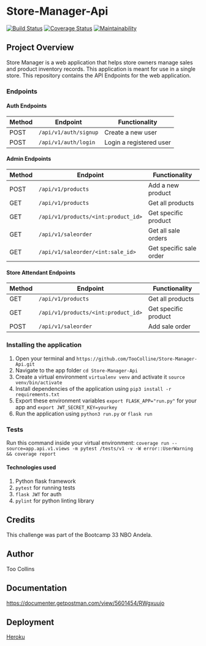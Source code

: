 # Store-Manager-Api
[![Build Status](https://travis-ci.com/TooColline/Store-Manager-Api.svg?branch=develop)](https://travis-ci.com/TooColline/Store-Manager-Api) [![Coverage Status](https://coveralls.io/repos/github/TooColline/Store-Manager-Api/badge.svg?branch=develop)](https://coveralls.io/github/TooColline/Store-Manager-Api?branch=develop) [![Maintainability](https://api.codeclimate.com/v1/badges/d0ed3191e7c3ea7198c6/maintainability)](https://codeclimate.com/github/TooColline/Store-Manager-Api/maintainability)

## Project Overview
Store Manager is a web application that helps store owners manage sales and product inventory records. This application is meant for use in a single store. This repository contains the API Endpoints for the web application.

### Endpoints

#### Auth Endpoints
Method | Endpoint | Functionality
--- | --- | ---
POST | `/api/v1/auth/signup` | Create a new user
POST | `/api/v1/auth/login` | Login a registered user

#### Admin Endpoints
Method | Endpoint | Functionality
--- | --- | ---
POST | `/api/v1/products` | Add a new product
GET | `/api/v1/products` | Get all products
GET | `/api/v1/products/<int:product_id>` | Get specific product
GET | `/api/v1/saleorder` | Get all sale orders
GET | `/api/v1/saleorder/<int:sale_id>` | Get specific sale order

#### Store Attendant Endpoints
Method | Endpoint | Functionality
--- | --- | ---
GET | `/api/v1/products` | Get all products
GET | `/api/v1/products/<int:product_id>` | Get specific product
POST | `/api/v1/saleorder` | Add sale order

### Installing the application
1. Open your terminal and `https://github.com/TooColline/Store-Manager-Api.git`
2. Navigate to the app folder `cd Store-Manager-Api`
3. Create a virtual environment `virtualenv venv` and activate it `source venv/bin/activate` 
4. Install dependencies of the application using `pip3 install -r requirements.txt`
5. Export these environment variables ```export FLASK_APP="run.py"``` for your app and ```export JWT_SECRET_KEY=yourkey```
6. Run the application using `python3 run.py` or `flask run`

### Tests
Run this command inside your virtual environment: `coverage run --source=app.api.v1.views -m pytest /tests/v1 -v -W error::UserWarning && coverage report`

#### Technologies used
1. Python flask framework
2. `pytest` for running tests
3. `flask JWT` for auth
4. `pylint` for python linting library

## Credits
This challenge was part of the Bootcamp 33 NBO Andela.

## Author
Too Collins

## Documentation
https://documenter.getpostman.com/view/5601454/RWgxuujo

## Deployment
[Heroku](https://store-manager-app-api-heroku.herokuapp.com/api/v1/products)

